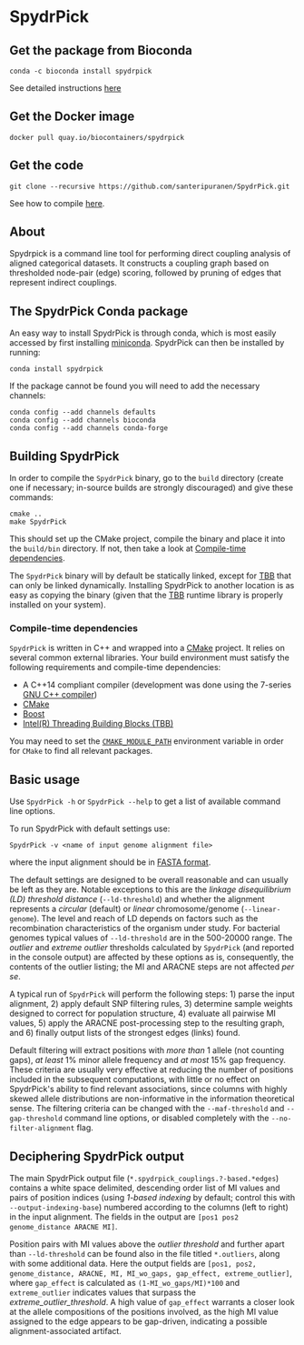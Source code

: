 # SpydrPick

## Get the package from Bioconda
```
conda -c bioconda install spydrpick
```
See detailed instructions [here](README.md/#the-SpydrPick-Conda-package)


## Get the Docker image
```
docker pull quay.io/biocontainers/spydrpick
```


## Get the code
```
git clone --recursive https://github.com/santeripuranen/SpydrPick.git
```
See how to compile [here](README.md/#building-SpydrPick).


## About

Spydrpick is a command line tool for performing direct coupling analysis of aligned categorical datasets. It constructs a coupling graph based on thresholded node-pair (edge) scoring,
followed by pruning of edges that represent indirect couplings.


## The SpydrPick Conda package

An easy way to install SpydrPick is through conda, which is most easily accessed by first installing [miniconda](https://conda.io/miniconda.html). SpydrPick can then be installed by running:
```
conda install spydrpick
```

If the package cannot be found you will need to add the necessary channels:
```
conda config --add channels defaults
conda config --add channels bioconda
conda config --add channels conda-forge
```


## Building SpydrPick

In order to compile the `SpydrPick` binary, go to the `build` directory (create one if necessary; in-source builds are strongly discouraged) and give these commands:
```
cmake ..
make SpydrPick
```
This should set up the CMake project, compile the binary and place it into the `build/bin` directory. If not, then take a look at [Compile-time dependencies](README.md/#compile--time-dependencies).

The `SpydrPick` binary will by default be statically linked, except for [TBB](https://www.threadingbuildingblocks.org/) that can only be linked dynamically. Installing SpydrPick to another location is as easy as copying the binary (given that the [TBB](https://www.threadingbuildingblocks.org/) runtime library is properly installed on your system).


### Compile-time dependencies

`SpydrPick` is written in C++ and wrapped into a [CMake](https://cmake.org/) project. It relies on several common external libraries. Your build environment must satisfy the following requirements and compile-time dependencies:

* A C++14 compliant compiler (development was done using the 7-series [GNU C++ compiler](https://gcc.gnu.org/))
* [CMake](https://cmake.org/)
* [Boost](https://www.boost.org/)
* [Intel(R) Threading Building Blocks (TBB)](https://www.threadingbuildingblocks.org/)

You may need to set the [`CMAKE_MODULE_PATH`](https://cmake.org/cmake/help/latest/variable/CMAKE_MODULE_PATH.html) environment variable in order for `CMake` to find all relevant packages.


## Basic usage

Use `SpydrPick -h` or `SpydrPick --help` to get a list of available command line options.

To run SpydrPick with default settings use:
```
SpydrPick -v <name of input genome alignment file>
```
where the input alignment should be in [FASTA format](https://en.wikipedia.org/wiki/FASTA_format).

The default settings are designed to be overall reasonable and can usually be left as they are. Notable exceptions to this are the *linkage disequilibrium (LD) threshold distance* (`--ld-threshold`) and whether the alignment represents a *circular* (default) or *linear* chromosome/genome (`--linear-genome`). The level and reach of LD depends on factors such as the recombination characteristics of the organism under study. For bacterial genomes typical values of `--ld-threshold` are in the 500-20000 range. The *outlier* and *extreme outlier* thresholds calculated by `SpydrPick` (and reported in the console output) are affected by these options as is, consequently, the contents of the outlier listing; the MI and ARACNE steps are not affected *per se*.

A typical run of `SpydrPick` will perform the following steps: 1) parse the input alignment, 2) apply default SNP filtering rules, 3) determine sample weights designed to correct for population structure, 4) evaluate all pairwise MI values, 5) apply the ARACNE post-processing step to the resulting graph, and 6) finally output lists of the strongest edges (links) found.

Default filtering will extract positions with *more than* 1 allele (not counting gaps), *at least* 1% minor allele frequency and *at most* 15% gap frequency. These criteria are usually very effective at reducing the number of positions included in the subsequent computations, with little or no effect on SpydrPick's ability to find relevant associations, since columns with highly skewed allele distributions are non-informative in the information theoretical sense. The filtering criteria can be changed with the `--maf-threshold` and `--gap-threshold` command line options, or disabled completely with the `--no-filter-alignment` flag.

## Deciphering SpydrPick output

The main SpydrPick output file (`*.spydrpick_couplings.?-based.*edges`) contains a white space delimited, descending order list of MI values and pairs of position indices (using *1-based indexing* by default; control this with `--output-indexing-base`) numbered according to the columns (left to right) in the input alignment. The fields in the output are `[pos1 pos2 genome_distance ARACNE MI]`.

Position pairs with MI values above the *outlier threshold* and further apart than `--ld-threshold` can be found also in the file titled `*.outliers`, along with some additional data. Here the output fields are `[pos1, pos2, genome_distance, ARACNE, MI, MI_wo_gaps, gap_effect, extreme_outlier]`, where `gap_effect` is calculated as `(1-MI_wo_gaps/MI)*100` and `extreme_outlier` indicates values that surpass the *extreme_outlier_threshold*. A high value of `gap_effect` warrants a closer look at the allele compositions of the positions involved, as the high MI value assigned to the edge appears to be gap-driven, indicating a possible alignment-associated artifact.

